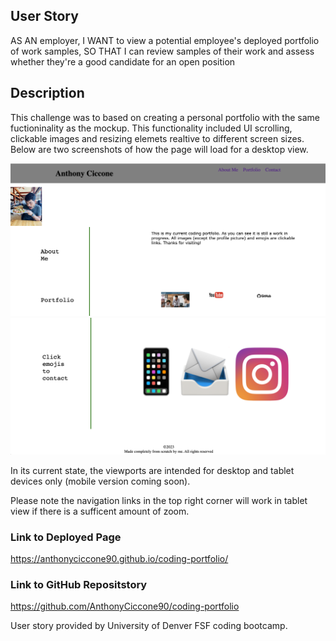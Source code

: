 ## User Story
AS AN employer,
I WANT to view a potential employee's deployed portfolio of work samples,
SO THAT I can review samples of their work and assess whether they're a good candidate for an open position


## Description
This challenge was to based on creating a personal portfolio with the same fuctioninality as the mockup. This functionality included UI scrolling, clickable images and resizing elemets realtive to different screen sizes. Below are two screenshots of how the page will load for a desktop view.

![Alt text](<Screenshot 2023-07-12 at 17.33.08.png>)
![Alt text](<Screenshot 2023-07-12 at 17.38.44.png>)

In its current state, the viewports are intended for desktop and tablet devices only (mobile version coming soon).

Please note the navigation links in the top right corner will work in tablet view if there is a sufficent amount of zoom.

### Link to Deployed Page
https://anthonyciccone90.github.io/coding-portfolio/

### Link to GitHub Repositstory
https://github.com/AnthonyCiccone90/coding-portfolio

User story provided by University of Denver FSF coding bootcamp.